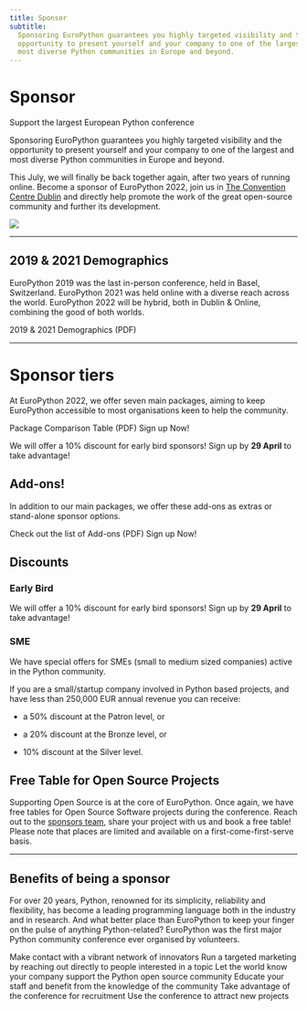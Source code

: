 ```yaml
---
title: Sponsor
subtitle:
  Sponsoring EuroPython guarantees you highly targeted visibility and the
  opportunity to present yourself and your company to one of the largest and
  most diverse Python communities in Europe and beyond.
---
```


# Sponsor

<p className="large">Support the largest European Python conference</p>

Sponsoring EuroPython guarantees you highly targeted visibility and the
opportunity to present yourself and your company to one of the largest and most
diverse Python communities in Europe and beyond.

This July, we will finally be back together again, after two years of running
online. Become a sponsor of EuroPython 2022, join us in
[The Convention Centre Dublin](https://www.theccd.ie/) and directly help promote
the work of the great open-source community and further its development.

![](/img/hall_rotated.png)

<ButtonWithTitle title="Ready to become a sponsor and join us in Dublin?" text="Sign Up Now!" href="https://forms.gle/L2CxUpbr6wmV3Lsv8" />

---

## 2019 & 2021 Demographics

EuroPython 2019 was the last in-person conference, held in Basel, Switzerland.
EuroPython 2021 was held online with a diverse reach across the world.
EuroPython 2022 will be hybrid, both in Dublin & Online, combining the good of
both worlds.

<div style={{textAlign: "center"}}>
<ButtonLink href="https://drive.google.com/file/d/1mNnS4-pH8rlF0jFqyWtAUozQwsoi8tDt/view?usp=sharing">2019
& 2021 Demographics (PDF)</ButtonLink>
</div>

---

# Sponsor tiers

At EuroPython 2022, we offer seven main packages, aiming to keep EuroPython
accessible to most organisations keen to help the community.

<ButtonLink secondary href="https://drive.google.com/file/d/1C-edc9O4iY_LpN4PZbyvSSf8uLNPzajf/view?usp=sharing">Package
Comparison Table (PDF)</ButtonLink>
<ButtonLink href="https://forms.gle/L2CxUpbr6wmV3Lsv8">Sign up Now!</ButtonLink>

<Note>We will offer a 10% discount for early bird sponsors! Sign up by <b>29 April</b> to
take advantage!</Note>

<SponsorTiers />

## Add-ons!

In addition to our main packages, we offer these add-ons as extras or
stand-alone sponsor options.

<ButtonLink secondary href="https://drive.google.com/file/d/1C-edc9O4iY_LpN4PZbyvSSf8uLNPzajf/view?usp=sharing">Check
out the list of Add-ons (PDF)</ButtonLink>
<ButtonLink href="https://forms.gle/L2CxUpbr6wmV3Lsv8">Sign up Now!</ButtonLink>

## Discounts

### Early Bird

We will offer a 10% discount for early bird sponsors! Sign up by **29 April** to take
advantage!

### SME

We have special offers for SMEs (small to medium sized companies) active in the
Python community.

If you are a small/startup company involved in Python based projects, and have
less than 250,000 EUR annual revenue you can receive:

- a 50% discount at the Patron level, or

- a 20% discount at the Bronze level, or

- 10% discount at the Silver level.

## Free Table for Open Source Projects
Supporting Open Source is at the core of EuroPython. Once again, we have free
tables for Open Source Software projects during the conference. Reach out to the
[sponsors team](mailto:sponsoring@europython.eu), share your project with us and
book a free table! Please note that places are limited and available on a
first-come-first-serve basis.

---

## Benefits of being a sponsor

For over 20 years, Python, renowned for its simplicity, reliability and
flexibility, has become a leading programming language both in the industry and
in research. And what better place than EuroPython to keep your finger on the
pulse of anything Python-related? EuroPython was the first major Python
community conference ever organised by volunteers.

<BenefitsList>
  <BenefitItem icon="network" title="Socialise">Make contact with a vibrant network of innovators</BenefitItem>
  <BenefitItem icon="target" title="Target">Run a targeted marketing by reaching out directly to people interested in a topic</BenefitItem>
  <BenefitItem icon="award" title="Community Cultivation">Let the world know your company support the Python open source community</BenefitItem>
  <BenefitItem icon="transfer" title="Know-How Transfer">Educate your staff and benefit from the knowledge of the community</BenefitItem>
  <BenefitItem icon="headhunt" title="Head Hunting">Take advantage of the conference for recruitment</BenefitItem>
  <BenefitItem icon="rocket" title="New Business">Use the conference to attract new projects</BenefitItem>
</BenefitsList>

